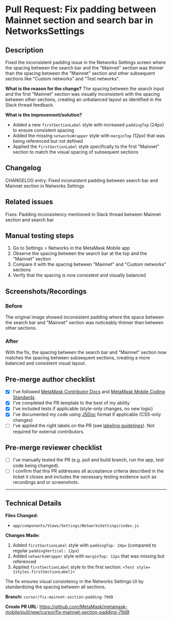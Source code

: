 # Pull Request: Fix padding between Mainnet section and search bar in NetworksSettings

## **Description**

Fixed the inconsistent padding issue in the Networks Settings screen where the spacing between the search bar and the "Mainnet" section was thinner than the spacing between the "Mainnet" section and other subsequent sections like "Custom networks" and "Test networks".

**What is the reason for the change?**
The spacing between the search input and the first "Mainnet" section was visually inconsistent with the spacing between other sections, creating an unbalanced layout as identified in the Slack thread feedback.

**What is the improvement/solution?**
- Added a new `firstSectionLabel` style with increased `paddingTop` (24px) to ensure consistent spacing
- Added the missing `networksWrapper` style with `marginTop` (12px) that was being referenced but not defined
- Applied the `firstSectionLabel` style specifically to the first "Mainnet" section to match the visual spacing of subsequent sections

## **Changelog**

CHANGELOG entry: Fixed inconsistent padding between search bar and Mainnet section in Networks Settings

## **Related issues**

Fixes: Padding inconsistency mentioned in Slack thread between Mainnet section and search bar

## **Manual testing steps**

1. Go to Settings > Networks in the MetaMask Mobile app
2. Observe the spacing between the search bar at the top and the "Mainnet" section
3. Compare it with the spacing between "Mainnet" and "Custom networks" sections
4. Verify that the spacing is now consistent and visually balanced

## **Screenshots/Recordings**

### **Before**
The original image showed inconsistent padding where the space between the search bar and "Mainnet" section was noticeably thinner than between other sections.

### **After**
With the fix, the spacing between the search bar and "Mainnet" section now matches the spacing between subsequent sections, creating a more balanced and consistent visual layout.

## **Pre-merge author checklist**

- [x] I've followed [MetaMask Contributor Docs](https://github.com/MetaMask/contributor-docs) and [MetaMask Mobile Coding Standards](https://github.com/MetaMask/metamask-mobile/blob/main/.github/guidelines/CODING_GUIDELINES.md).
- [x] I've completed the PR template to the best of my ability
- [x] I've included tests if applicable (style-only changes, no new logic)
- [x] I've documented my code using [JSDoc](https://jsdoc.app/) format if applicable (CSS-only changes)
- [ ] I've applied the right labels on the PR (see [labeling guidelines](https://github.com/MetaMask/metamask-mobile/blob/main/.github/guidelines/LABELING_GUIDELINES.md)). Not required for external contributors.

## **Pre-merge reviewer checklist**

- [ ] I've manually tested the PR (e.g. pull and build branch, run the app, test code being changed).
- [ ] I confirm that this PR addresses all acceptance criteria described in the ticket it closes and includes the necessary testing evidence such as recordings and or screenshots.

---

## Technical Details

**Files Changed:**
- `app/components/Views/Settings/NetworksSettings/index.js`

**Changes Made:**
1. Added `firstSectionLabel` style with `paddingTop: 24px` (compared to regular `paddingVertical: 12px`)
2. Added `networksWrapper` style with `marginTop: 12px` that was missing but referenced
3. Applied `firstSectionLabel` style to the first section: `<Text style={styles.firstSectionLabel}>`

The fix ensures visual consistency in the Networks Settings UI by standardizing the spacing between all sections.

**Branch:** `cursor/fix-mainnet-section-padding-79d9`

**Create PR URL:** https://github.com/MetaMask/metamask-mobile/pull/new/cursor/fix-mainnet-section-padding-79d9